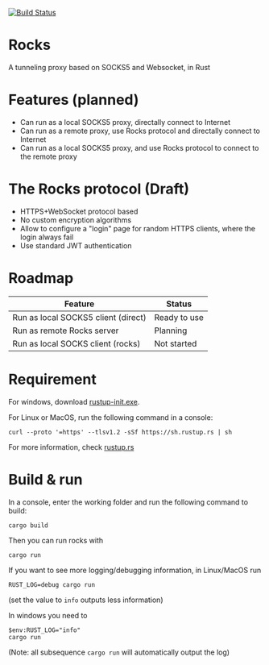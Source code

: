 [![Build Status](https://travis-ci.org/earthengine/rocks.svg?branch=master)](https://travis-ci.org/earthengine/rocks)

# Rocks

A tunneling proxy based on SOCKS5 and Websocket, in Rust

# Features (planned)

- Can run as a local SOCKS5 proxy, directally connect to Internet
- Can run as a remote proxy, use Rocks protocol and directally connect to Internet
- Can run as a local SOCKS5 proxy, and use Rocks protocol to connect to the remote proxy

# The Rocks protocol (Draft)

- HTTPS+WebSocket protocol based
- No custom encryption algorithms
- Allow to configure a "login" page for random HTTPS clients, where the login always fail
- Use standard JWT authentication

# Roadmap

| Feature                             | Status       |
| ----------------------------------- | ------------ |
| Run as local SOCKS5 client (direct) | Ready to use |
| Run as remote Rocks server          | Planning     |
| Run as local SOCKS client (rocks)   | Not started  |

# Requirement

For windows, download [rustup-init.exe](https://win.rustup.rs/x86_64).

For Linux or MacOS, run the following command in a console:

```
curl --proto '=https' --tlsv1.2 -sSf https://sh.rustup.rs | sh
```

For more information, check [rustup.rs](https://rustup.rs/)

# Build & run

In a console, enter the working folder and run the following command to build:

```
cargo build
```

Then you can run rocks with

```
cargo run
```

If you want to see more logging/debugging information, in Linux/MacOS run

```
RUST_LOG=debug cargo run
```

(set the value to `info` outputs less information)

In windows you need to

```
$env:RUST_LOG="info"
cargo run
```

(Note: all subsequence `cargo run` will automatically output the log)
